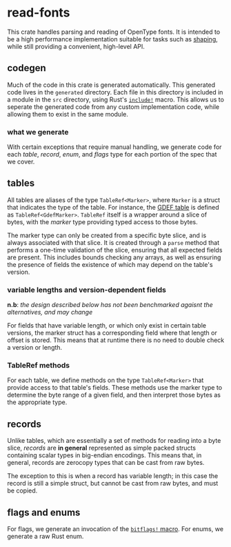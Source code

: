 # read-fonts

This crate handles parsing and reading of OpenType fonts. It is intended to be a
high performance implementation suitable for tasks such as [shaping][], while
still providing a convenient, high-level API.

## codegen

Much of the code in this crate is generated automatically. This generated code
lives in the `generated` directory. Each file in this directory is included
in a module in the `src` directory, using Rust's [`include!`] macro. This allows
us to seperate the generated code from any custom implementation code, while
allowing them to exist in the same module.

### what we generate

With certain exceptions that require manual handling, we generate code for each
*table*, *record*, *enum*, and *flags* type for each portion of the spec that we
cover.

## tables

All tables are aliases of the type `TableRef<Marker>`, where `Marker` is a
struct that indicates the type of the table. For instance, the [GDEF table][Gdef]
is defined as `TableRef<GdefMarker>`. `TableRef` itself is a wrapper around a
slice of bytes, with the *marker* type providing typed access to those bytes.

The marker type can only be created from a specific byte slice, and is always
associated with that slice. It is created through a `parse` method that performs
a one-time validation of the slice, ensuring that all expected fields are
present. This includes bounds checking any arrays, as well as ensuring the
presence of fields the existence of which may depend on the table's version.

### variable lengths and version-dependent fields

**n.b**: *the design described below has not been benchmarked agaisnt the
alternatives, and may change*

For fields that have variable length, or which only exist in certain table
versions, the marker struct has a corresponding field where that length or
offset is stored. This means that at runtime there is no need to double check a
version or length.

### TableRef methods

For each table, we define methods on the type `TableRef<Marker>` that provide
access to that table's fields. These methods use the marker type to determine
the byte range of a given field, and then interpret those bytes as the
appropriate type.

## records

Unlike tables, which are essentially a set of methods for reading into a byte
slice, *records* are **in general** represented as simple packed structs
containing scalar types in big-endian encodings. This means that, in general,
records are zerocopy types that can be cast from raw bytes.

The exception to this is when a record has variable length; in this case the
record is still a simple struct, but cannot be cast from raw bytes, and must be
copied.

## flags and enums

For flags, we generate an invocation of the [`bitflags!` macro][bitflags]. For
enums, we generate a raw Rust enum.




[shaping]: https://fonts.google.com/knowledge/glossary/shaping
[`include!`]: http://doc.rust-lang.org/1.63.0/std/macro.include.html
[gdef-marker]: https://github.com/cmyr/fontations/blob/main/read-fonts/generated/generated_gdef.rs#L11
[Gdef]: https://github.com/cmyr/fontations/blob/main/read-fonts/generated/generated_gdef.rs#L77
[bitflags]: https://docs.rs/bitflags/latest/bitflags/
